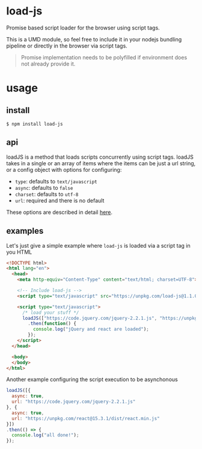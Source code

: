 # load-js
Promise based script loader for the browser using script tags.

This is a UMD module, so feel free to include it in your nodejs bundling pipeline or directly in the browser via script tags.

> Promise implementation needs to be polyfilled if environment does not already provide it.

# usage

## install

```
$ npm install load-js
```

## api

loadJS is a method that loads scripts concurrently using script tags. loadJS takes in a single or an array of items where the items can be just a url string, or a config object with options for configuring:

- `type`: defaults to `text/javascript`
- `async`: defaults to `false`
- `charset`: defaults to `utf-8`
- `url`: required and there is no default

These options are described in detail [here](https://developer.mozilla.org/en-US/docs/Web/HTML/Element/script).

## examples

Let's just give a simple example where `load-js` is loaded via a script tag in you HTML

``` html
<!DOCTYPE html>
<html lang="en">
  <head>
    <meta http-equiv="Content-Type" content="text/html; charset=UTF-8">

    <!-- Include load-js -->
    <script type="text/javascript" src="https://unpkg.com/load-js@1.1.0"></script>

    <script type="text/javascript">
      /* load your stuff */
      loadJS(["https://code.jquery.com/jquery-2.2.1.js", "https://unpkg.com/react@15.3.1/dist/react.min.js"])
        .then(function() {
          console.log("jQuery and react are loaded");
        });
    </script>
  </head>

  <body>
  </body>
</html>
```

Another example configuring the script execution to be asynchonous

``` javascript
loadJS([{
  async: true,
  url: "https://code.jquery.com/jquery-2.2.1.js"
}, {
  async: true,
  url: "https://unpkg.com/react@15.3.1/dist/react.min.js"
}])
.then(() => {
  console.log("all done!");
});
```
